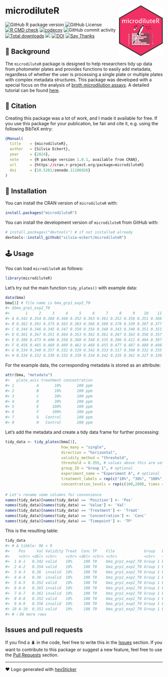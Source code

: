 
<!-- README.md is generated from README.Rmd. Please edit that file -->

# microdiluteR <img src="man/figures/logo.png" align="right" alt="" width="140" />

![GitHub R package
version](https://img.shields.io/github/r-package/v/silvia-eckert/microdiluteR)
![GitHub
License](https://img.shields.io/github/license/silvia-eckert/microdiluteR)
[![R CMD
check](https://github.com/silvia-eckert/microdiluteR/actions/workflows/rcmdcheck.yml/badge.svg)](https://github.com/silvia-eckert/microdiluteR/actions/workflows/rcmdcheck.yml)
[![codecov](https://codecov.io/gh/silvia-eckert/microdiluteR/graph/badge.svg)](https://app.codecov.io/gh/silvia-eckert/microdiluteR/)
![GitHub commit
activity](https://img.shields.io/github/commit-activity/m/silvia-eckert/microdiluteR)
[![Total
downloads](https://cranlogs.r-pkg.org/badges/grand-total/microdiluteR?color=blue)](https://CRAN.R-project.org/package=microdiluteR)
![](https://img.shields.io/badge/repo%20status-active-green.svg)
[![DOI](https://zenodo.org/badge/796425451.svg)](https://zenodo.org/doi/10.5281/zenodo.11186925)
[![Say
Thanks](https://img.shields.io/badge/Thanks-message?label=Say&labelColor=%234b4b4b&color=%23ebfc03&link=https%3A%2F%2Fsaythanks.io%2Fto%2Fsilvia-eckert)](https://saythanks.io/to/silvia-eckert)

## :notebook: Background

The `microdiluteR` package is designed to help researchers tidy up data
from photometer plates and provides functions to easily add metadata,
regardless of whether the user is processing a single plate or multiple
plates with complex metadata structures. This package was developed with
a special focus on the analysis of [broth microdilution
assays](https://www.sciencedirect.com/topics/biochemistry-genetics-and-molecular-biology/broth-dilution).
A detailed tutorial can be found
[here](https://silvia-eckert.github.io/microdiluteR/).

## :bookmark_tabs: Citation

Creating this package was a lot of work, and I made it available for
free. If you use this package for your publication, be fair and cite it,
e.g. using the following BibTeX entry:

``` r
@Manual(
  title    = {microdiluteR},
  author   = {Silvia Eckert},
  year     = {2024},
  note     = {R package version 1.0.1, available from CRAN},
  url      = {https://cran.r-project.org/package=microdiluteR}
  doi      = {10.5281/zenodo.11186926}
)
```

## :floppy_disk: Installation

You can install the CRAN version of `microdiluteR` with:

``` r
install.packages("microdiluteR")
```

You can install the development version of `microdiluteR` from GitHub
with:

``` r
# install.packages("devtools") # if not installed already
devtools::install_github("silvia-eckert/microdiluteR")
```

## :joystick: Usage

You can load `microdiluteR` as follows:

``` r
library(microdiluteR)
```

Let’s try out the main function `tidy_plates()` with example data:

``` r
data(bma)
bma[1] # file name is bma_grp1_exp2_T0
#> $bma_grp1_exp2_T0
#>       1     2     3     4     5     6     7     8     9    10    11    12
#> A 0.342 0.354 0.360 0.360 0.352 0.363 0.361 0.352 0.356 0.351 0.366 0.375
#> B 0.362 0.391 0.375 0.363 0.383 0.366 0.380 0.378 0.339 0.387 0.377 0.362
#> C 0.344 0.346 0.345 0.347 0.350 0.356 0.348 0.343 0.348 0.351 0.351 0.353
#> D 0.361 0.367 0.351 0.364 0.353 0.362 0.361 0.367 0.363 0.356 0.357 0.355
#> E 0.388 0.473 0.400 0.358 0.388 0.340 0.335 0.396 0.411 0.404 0.397 0.407
#> F 0.456 0.465 0.469 0.469 0.462 0.468 0.455 0.477 0.487 0.488 0.498 0.471
#> G 0.334 0.340 0.357 0.332 0.329 0.342 0.333 0.317 0.360 0.332 0.335 0.328
#> H 0.334 0.332 0.339 0.333 0.339 0.334 0.342 0.335 0.361 0.327 0.330 0.341
```

For the example data, the corresponding metadata is stored as an
attribute:

``` r
attr(bma, "metadata")
#>   plate_axis treatment concentration
#> 1          A       10%       100 ppm
#> 2          B       10%       200 ppm
#> 3          C       30%       100 ppm
#> 4          D       30%       200 ppm
#> 5          E      100%       100 ppm
#> 6          F      100%       200 ppm
#> 7          G   Control       100 ppm
#> 8          H   Control       200 ppm
```

Let’s add the metadata and create a tidy data frame for further
processing:

``` r
tidy_data <- tidy_plates(bma[1],
                         how_many = "single",
                         direction = "horizontal",
                         validity_method = "threshold",
                         threshold = 0.355, # values above this are set as invalid
                         group_ID = "Group 1", # optional
                         experiment_name = "Experiment A", # optional
                         treatment_labels = rep(c("10%", "30%", "100%", "Control"), each = 2),
                         concentration_levels = rep(c(100,200), times = 4))

# Let's rename some columns for convenience
names(tidy_data)[names(tidy_data) == 'Position'] <- 'Pos'
names(tidy_data)[names(tidy_data) == 'Value'] <- 'Val'
names(tidy_data)[names(tidy_data) == 'Treatment'] <- 'Treat'
names(tidy_data)[names(tidy_data) == 'Concentration'] <- 'Conc'
names(tidy_data)[names(tidy_data) == 'Timepoint'] <- 'TP'
```

This is the resulting table:

``` r
tidy_data
#> # A tibble: 96 × 9
#>    Pos     Val Validity Treat  Conc TP    File             Group   Experiment  
#>    <chr> <dbl> <chr>    <chr> <dbl> <chr> <chr>            <chr>   <chr>       
#>  1 A-1   0.342 valid    10%     100 T0    bma_grp1_exp2_T0 Group 1 Experiment A
#>  2 A-2   0.354 valid    10%     100 T0    bma_grp1_exp2_T0 Group 1 Experiment A
#>  3 A-3   0.36  invalid  10%     100 T0    bma_grp1_exp2_T0 Group 1 Experiment A
#>  4 A-4   0.36  invalid  10%     100 T0    bma_grp1_exp2_T0 Group 1 Experiment A
#>  5 A-5   0.352 valid    10%     100 T0    bma_grp1_exp2_T0 Group 1 Experiment A
#>  6 A-6   0.363 invalid  10%     100 T0    bma_grp1_exp2_T0 Group 1 Experiment A
#>  7 A-7   0.361 invalid  10%     100 T0    bma_grp1_exp2_T0 Group 1 Experiment A
#>  8 A-8   0.352 valid    10%     100 T0    bma_grp1_exp2_T0 Group 1 Experiment A
#>  9 A-9   0.356 invalid  10%     100 T0    bma_grp1_exp2_T0 Group 1 Experiment A
#> 10 A-10  0.351 valid    10%     100 T0    bma_grp1_exp2_T0 Group 1 Experiment A
#> # ℹ 86 more rows
```

## Issues and pull requests

If you find a :beetle: in the code, feel free to write this in the
[Issues](https://github.com/silvia-eckert/microdiluteR/issues) section.
If you want to contribute to this package or suggest a new feature, feel
free to use the [Pull
Requests](https://github.com/silvia-eckert/microdiluteR/issues) section.

------------------------------------------------------------------------

:heart: Logo generated with
[hexSticker](https://github.com/GuangchuangYu/hexSticker)
